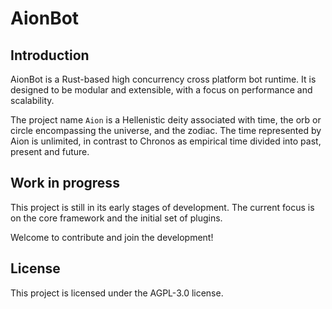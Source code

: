 # AionBot

## Introduction

AionBot is a Rust-based high concurrency cross platform bot runtime. It is designed to be modular and extensible, with a focus on performance and scalability.

The project name `Aion` is a Hellenistic deity associated with time, the orb or circle encompassing the universe, and the zodiac. The time represented by Aion is unlimited, in contrast to Chronos as empirical time divided into past, present and future.

## Work in progress

This project is still in its early stages of development. The current focus is on the core framework and the initial set of plugins.

Welcome to contribute and join the development!

## License

This project is licensed under the AGPL-3.0 license.
